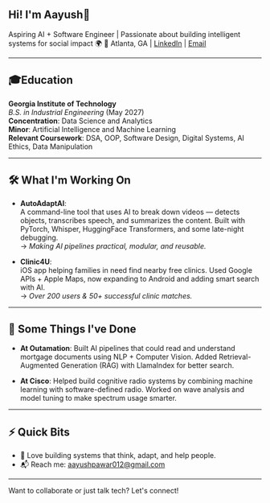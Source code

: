 ## Hi! I'm Aayush👋

Aspiring AI + Software Engineer | Passionate about building intelligent systems for social impact 🌍
📍 Atlanta, GA |
[LinkedIn](https://www.linkedin.com/in/aayush-pawar-atl) | [Email](mailto:aayushpawar012@gmail.com)

---

## 🎓Education
**Georgia Institute of Technology**  
_B.S. in Industrial Engineering_ (May 2027)  
**Concentration**: Data Science and Analytics  
**Minor**: Artificial Intelligence and Machine Learning  
**Relevant Coursework**: DSA, OOP, Software Design, Digital Systems, AI Ethics, Data Manipulation

---

## 🛠️ What I'm Working On

- **AutoAdaptAI**:  
  A command-line tool that uses AI to break down videos — detects objects, transcribes speech, and summarizes the content. Built with PyTorch, Whisper, HuggingFace Transformers, and some late-night debugging.  
  → _Making AI pipelines practical, modular, and reusable._

- **Clinic4U**:  
  iOS app helping families in need find nearby free clinics. Used Google APIs + Apple Maps, now expanding to Android and adding smart search with AI.  
  → _Over 200 users & 50+ successful clinic matches._

---

## 🧪 Some Things I've Done

- **At Outamation**: Built AI pipelines that could read and understand mortgage documents using NLP + Computer Vision. Added Retrieval-Augmented Generation (RAG) with LlamaIndex for better search.

- **At Cisco**: Helped build cognitive radio systems by combining machine learning with software-defined radio. Worked on wave analysis and model tuning to make spectrum usage smarter.

---

## ⚡ Quick Bits

- 🧠 Love building systems that think, adapt, and help people.
- 📬 Reach me: [aayushpawar012@gmail.com](mailto:aayushpawar012@gmail.com)

---

Want to collaborate or just talk tech? Let's connect!
